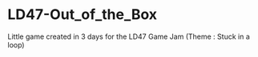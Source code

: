 # LD47-Out_of_the_Box
Little game created in 3 days for the LD47 Game Jam (Theme : Stuck in a loop)
